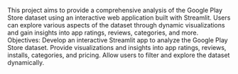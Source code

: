 This project aims to provide a comprehensive analysis of the Google Play Store dataset using an interactive web application built with Streamlit. Users can explore various aspects of the dataset through dynamic visualizations and gain insights into app ratings, reviews, categories, and more.
Objectives:
Develop an interactive Streamlit app to analyze the Google Play Store dataset.
Provide visualizations and insights into app ratings, reviews, installs, categories, and pricing.
Allow users to filter and explore the dataset dynamically.
